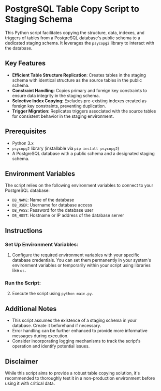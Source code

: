 # PostgreSQL Table Copy Script to Staging Schema

This Python script facilitates copying the structure, data, indexes, and triggers of tables from a PostgreSQL database's public schema to a dedicated staging schema. It leverages the `psycopg2` library to interact with the database.

## Key Features

- **Efficient Table Structure Replication**: Creates tables in the staging schema with identical structure as the source tables in the public schema.
- **Constraint Handling**: Copies primary and foreign key constraints to ensure data integrity in the staging schema.
- **Selective Index Copying**: Excludes pre-existing indexes created as foreign key constraints, preventing duplication.
- **Trigger Migration**: Replicates triggers associated with the source tables for consistent behavior in the staging environment.

## Prerequisites

- Python 3.x
- `psycopg2` library (installable via `pip install psycopg2`)
- A PostgreSQL database with a public schema and a designated staging schema.

## Environment Variables

The script relies on the following environment variables to connect to your PostgreSQL database:

- `DB_NAME`: Name of the database
- `DB_USER`: Username for database access
- `DB_PASS`: Password for the database user
- `DB_HOST`: Hostname or IP address of the database server

## Instructions

### Set Up Environment Variables:

1. Configure the required environment variables with your specific database credentials. You can set them permanently in your system's environment variables or temporarily within your script using libraries like `os`.

### Run the Script:

2. Execute the script using `python main.py`.

## Additional Notes

- This script assumes the existence of a staging schema in your database. Create it beforehand if necessary.
- Error handling can be further enhanced to provide more informative messages during execution.
- Consider incorporating logging mechanisms to track the script's operation and identify potential issues.

## Disclaimer

While this script aims to provide a robust table copying solution, it's recommended to thoroughly test it in a non-production environment before using it with critical data.
